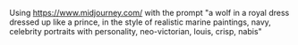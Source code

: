 Using https://www.midjourney.com/ with the prompt "a wolf in a royal dress dressed up like a prince, in the style of realistic marine paintings, navy, celebrity portraits with personality, neo-victorian, louis, crisp, nabis"
